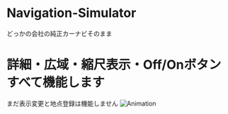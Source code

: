 # Navigation-Simulator
どっかの会社の純正カーナビそのまま

# 詳細・広域・縮尺表示・Off/Onボタンすべて機能します
まだ表示変更と地点登録は機能しません
![Animation](https://github.com/goripon1905/Navigation-Simulator/assets/32355270/9cdb5a2a-1c00-4469-af67-4edc16b0f08f)
